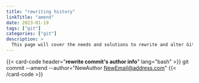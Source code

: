 ```yaml
---
title: "rewriting history"
linkTitle: "amend"
date: 2023-01-19
tags: ["git"]
categories: ["git"]
description: >
  This page will cover the needs and solutions to rewrite and alter Git history.
---
```


{{< card-code header="**rewrite commit's author info**"  lang="bash" >}}
git commit --amend --author="NewAuthor <NewEmail@address.com>"
{{< /card-code >}}